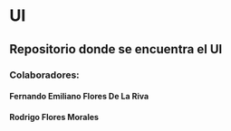 # UI
## Repositorio donde se encuentra el UI
### Colaboradores:
#### Fernando Emiliano Flores De La Riva
#### Rodrigo Flores Morales
